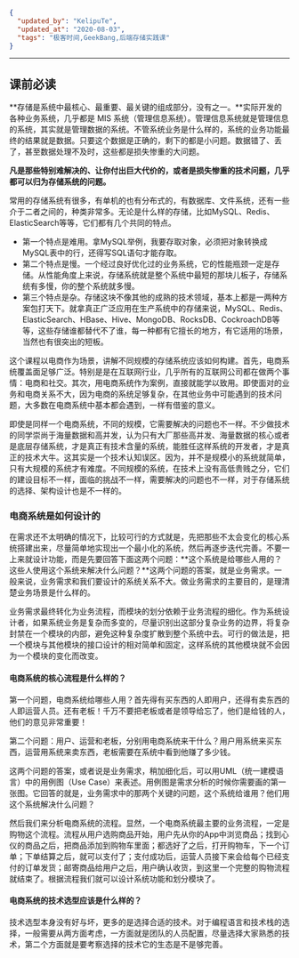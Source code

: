 ```json
{
  "updated_by": "KelipuTe",
  "updated_at": "2020-08-03",
  "tags": "极客时间,GeekBang,后端存储实践课"
}
```

---

## 课前必读

**存储是系统中最核心、最重要、最关键的组成部分，没有之一。**实际开发的各种业务系统，几乎都是 MIS 系统（管理信息系统）。管理信息系统就是管理信息的系统，其实就是管理数据的系统。不管系统业务是什么样的，系统的业务功能最终的结果就是数据。只要这个数据是正确的，剩下的都是小问题。数据错了、丢了，甚至数据处理不及时，这些都是损失惨重的大问题。

**凡是那些特别难解决的、让你付出巨大代价的，或者是损失惨重的技术问题，几乎都可以归为存储系统的问题。**

常用的存储系统有很多，有单机的也有分布式的，有数据库、文件系统，还有一些介于二者之间的，种类非常多。无论是什么样的存储，比如MySQL、Redis、ElasticSearch等等，它们都有几个共同的特点。

- 第一个特点是难用。拿MySQL举例，我要存取对象，必须把对象转换成MySQL表中的行，还得写SQL语句才能存取。
- 第二个特点是慢。一个经过良好优化过的业务系统，它的性能瓶颈一定是存储。从性能角度上来说，存储系统就是整个系统中最短的那块儿板子，存储系统有多慢，你的整个系统就多慢。
- 第三个特点是杂。存储这块不像其他的成熟的技术领域，基本上都是一两种方案包打天下。就拿真正广泛应用在生产系统中的存储来说，MySQL、Redis、ElasticSearch、HBase、Hive、MongoDB、RocksDB、CockroachDB等等，这些存储谁都替代不了谁，每一种都有它擅长的地方，有它适用的场景，当然也有很突出的短板。

这个课程以电商作为场景，讲解不同规模的存储系统应该如何构建。首先，电商系统覆盖面足够广泛。特别是是在互联网行业，几乎所有的互联网公司都在做两个事情：电商和社交。其次，用电商系统作为案例，直接就能学以致用。即使面对的业务和电商关系不大，因为电商的系统足够复杂，在其他业务中可能遇到的技术问题，大多数在电商系统中基本都会遇到，一样有借鉴的意义。

即使是同样一个电商系统，不同的规模，它需要解决的问题也不一样。不少做技术的同学崇尚于海量数据和高并发，认为只有大厂那些高并发、海量数据的核心或者是底层存储系统，才是真正有技术含量的系统，能胜任这样系统的开发者，才是真正的技术大牛。这其实是一个技术认知误区。因为，并不是规模小的系统就简单，只有大规模的系统才有难度。不同规模的系统，在技术上没有高低贵贱之分，它们的建设目标不一样，面临的挑战不一样，需要解决的问题也不一样，对于存储系统的选择、架构设计也是不一样的。

### 电商系统是如何设计的

在需求还不太明确的情况下，比较可行的方式就是，先把那些不太会变化的核心系统搭建出来，尽量简单地实现出一个最小化的系统，然后再逐步迭代完善。不要一上来就设计功能，而是先要回答下面这两个问题：**这个系统是给哪些人用的？这些人使用这个系统来解决什么问题？**这两个问题的答案，就是业务需求。一般来说，业务需求和我们要设计的系统关系不大。做业务需求的主要目的，是理清楚业务场景是什么样的。

业务需求最终转化为业务流程，而模块的划分依赖于业务流程的细化。作为系统设计者，如果系统业务是复杂而多变的，尽量识别出这部分复杂业务的边界，将复杂封禁在一个模块的内部，避免这种复杂度扩散到整个系统中去。可行的做法是，把一个模块与其他模块的接口设计的相对简单和固定，这样系统的其他模块就不会因为一个模块的变化而改变。

#### 电商系统的核心流程是什么样的？

第一个问题，电商系统给哪些人用？首先得有买东西的人即用户，还得有卖东西的人即运营人员。还有老板！千万不要把老板或者是领导给忘了，他们是给钱的人，他们的意见非常重要！

第二个问题：用户、运营和老板，分别用电商系统来干什么？用户用系统来买东西，运营用系统来卖东西，老板需要在系统中看到他赚了多少钱。

这两个问题的答案，或者说是业务需求，稍加细化后，可以用UML（统一建模语言）中的用例图（Use Case）来表述。用例图是需求分析的时候你需要画的第一张图。它回答的就是，业务需求中的那两个关键的问题，这个系统给谁用？他们用这个系统解决什么问题？

然后我们来分析电商系统的流程。显然，一个电商系统最主要的业务流程，一定是购物这个流程。流程从用户选购商品开始，用户先从你的App中浏览商品；找到心仪的商品之后，把商品添加到购物车里面；都选好了之后，打开购物车，下一个订单；下单结算之后，就可以支付了；支付成功后，运营人员接下来会给每个已经支付的订单发货；邮寄商品给用户之后，用户确认收货，到这里一个完整的购物流程就结束了。根据流程我们就可以设计系统功能和划分模块了。

#### 电商系统的技术选型应该是什么样的？

技术选型本身没有好与坏，更多的是选择合适的技术。对于编程语言和技术栈的选择，一般需要从两方面考虑，一方面就是团队的人员配置，尽量选择大家熟悉的技术，第二个方面就是要考察选择的技术它的生态是不是够完善。


